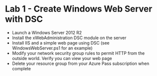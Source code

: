 # Lab 1 - Create Windows Web Server with DSC

* Launch a Windows Server 2012 R2
* Install the xWebAdministration DSC module on the server
* Install IIS and a simple web page using DSC (see WindowsWebServer.ps1 for an example)
* Modify your network security group rules to permit HTTP from the outside world. Verify you can view your web page
* Delete your resource group from your Azure Pass subscription when complete